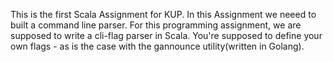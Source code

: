This is the first Scala Assignment for KUP.
In this Assignment we neeed to built a command line parser.
For this programming assignment, we are supposed to write a cli-flag parser in Scala. You're supposed to define your own flags - as is the case with the gannounce utility(written in Golang).


